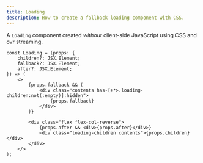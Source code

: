 ```yaml
---
title: Loading
description: How to create a fallback loading component with CSS.
---
```


A `Loading` component created _without_ client-side JavaScript using CSS and ovr streaming.

```tsx
const Loading = (props: {
	children?: JSX.Element;
	fallback?: JSX.Element;
	after?: JSX.Element;
}) => (
	<>
		{props.fallback && (
			<div class="contents has-[+*>.loading-children:not(:empty)]:hidden">
				{props.fallback}
			</div>
		)}

		<div class="flex flex-col-reverse">
			{props.after && <div>{props.after}</div>}
			<div class="loading-children contents">{props.children}</div>
		</div>
	</>
);
```
